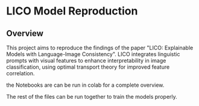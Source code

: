 # LICO Model Reproduction

## Overview
This project aims to reproduce the findings of the paper "LICO: Explainable Models with Language-Image Consistency". LICO integrates linguistic prompts with visual features to enhance interpretability in image classification, using optimal transport theory for improved feature correlation.

the Notebooks are can be run in colab for a complete overview.

The rest of the files can be run together to train the models properly.

